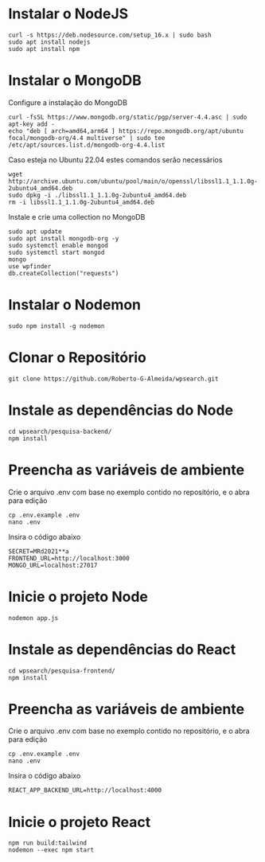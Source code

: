 # Instalar o NodeJS
```
curl -s https://deb.nodesource.com/setup_16.x | sudo bash
sudo apt install nodejs
sudo apt install npm
```

# Instalar o MongoDB
Configure a instalação do MongoDB
```
curl -fsSL https://www.mongodb.org/static/pgp/server-4.4.asc | sudo apt-key add -
echo "deb [ arch=amd64,arm64 ] https://repo.mongodb.org/apt/ubuntu focal/mongodb-org/4.4 multiverse" | sudo tee /etc/apt/sources.list.d/mongodb-org-4.4.list
```

Caso esteja no Ubuntu 22.04 estes comandos serão necessários
```
wget http://archive.ubuntu.com/ubuntu/pool/main/o/openssl/libssl1.1_1.1.0g-2ubuntu4_amd64.deb
sudo dpkg -i ./libssl1.1_1.1.0g-2ubuntu4_amd64.deb
rm -i libssl1.1_1.1.0g-2ubuntu4_amd64.deb
```

Instale e crie uma collection no MongoDB
```
sudo apt update
sudo apt install mongodb-org -y
sudo systemctl enable mongod
sudo systemctl start mongod
mongo
use wpfinder
db.createCollection("requests")
```

# Instalar o Nodemon
```
sudo npm install -g nodemon
```

# Clonar o Repositório
```
git clone https://github.com/Roberto-G-Almeida/wpsearch.git
```

# Instale as dependências do Node
```
cd wpsearch/pesquisa-backend/
npm install
```

# Preencha as variáveis de ambiente
Crie o arquivo .env com base no exemplo contido no repositório, e o abra para edição
```
cp .env.example .env
nano .env
```
Insira o código abaixo
```
SECRET=MRd2021**a
FRONTEND_URL=http://localhost:3000
MONGO_URL=localhost:27017
```

# Inicie o projeto Node
```
nodemon app.js
```

# Instale as dependências do React
```
cd wpsearch/pesquisa-frontend/
npm install
```

# Preencha as variáveis de ambiente
Crie o arquivo .env com base no exemplo contido no repositório, e o abra para edição
```
cp .env.example .env
nano .env
```
Insira o código abaixo
```
REACT_APP_BACKEND_URL=http://localhost:4000
```

# Inicie o projeto React
```
npm run build:tailwind
nodemon --exec npm start
```
